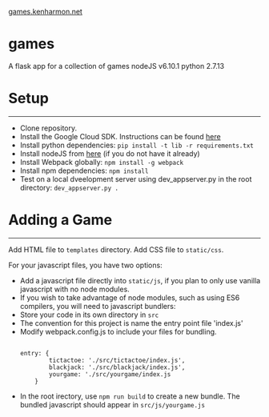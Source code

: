 <a href="http://games.kenharmon.net">games.kenharmon.net</a>
# games
A flask app for a collection of games
nodeJS v6.10.1
python 2.7.13
<h1>Setup</h1>
<hr>
<ul>
<li>Clone repository.</li>
<li>Install the Google Cloud SDK. Instructions can be found <a href="https://cloud.google.com/sdk/docs/">here</a></li>
<li>Install python dependencies: <code>pip install -t lib -r requirements.txt</code></li>
<li>Install nodeJS from <a href="https://nodejs.org/en/download/">here</a> (if you do not have it already)</l1>
<li>Install Webpack globally: <code>npm install -g webpack</code></li>
<li>Install npm dependencies: <code>npm install</code></li>
<li>Test on a local dveelopment server using dev_appserver.py in the root directory: <code>dev_appserver.py .</code> </li>
</ul>

<h1>Adding a Game</h1>
<hr>
<p>Add HTML file to <code>templates</code> directory. Add CSS file to <code>static/css</code>.</p>
<p>For your javascript files, you have two options:</p>
<ul>
<li>Add a javascript file directly into <code>static/js</code>, if you plan to only use vanilla javascript with no node modules.</li>
<li>
If you wish to take advantage of node modules, such as using ES6 compilers, you will need to javascript bundlers:
<li>Store your code in its own directory in <code>src</code></li>
<li>The convention for this project is name the entry point file 'index.js'</li>
<li>
Modify webpack.config.js to include your files for bundling. 
<p><pre><code>
entry: {
        tictactoe: './src/tictactoe/index.js',
        blackjack: './src/blackjack/index.js',
        yourgame: './src/yourgame/index.js
    }
</code></pre></p>
</li>
<li>In the root irectory, use <code>npm run build</code> to create a new bundle. The bundled javascript should appear in <code>src/js/yourgame.js</code></li>
</li>
</ul>
